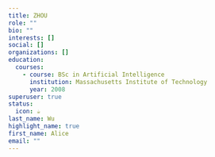 ```yaml
---
title: ZHOU
role: ""
bio: ""
interests: []
social: []
organizations: []
education:
  courses:
    - course: BSc in Artificial Intelligence
      institution: Massachusetts Institute of Technology
      year: 2008
superuser: true
status:
  icon: ☕️
last_name: Wu
highlight_name: true
first_name: Alice
email: ""
---
```

